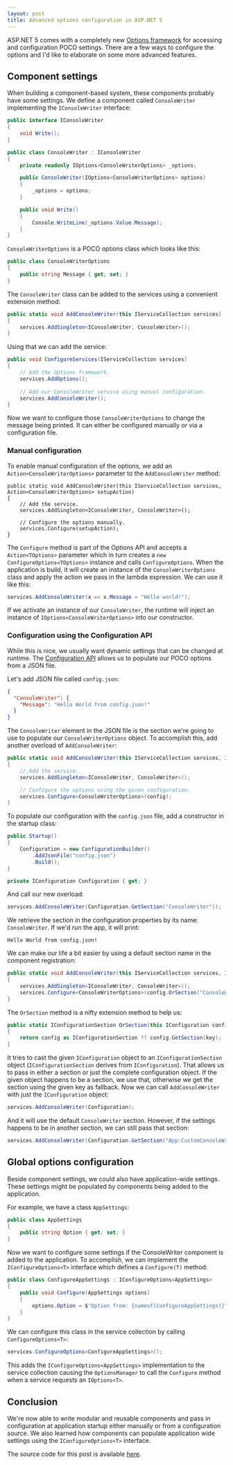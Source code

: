 ```yaml
---
layout: post
title: Advanced options configuration in ASP.NET 5
---
```


ASP.NET 5 comes with a completely new [Options framework](https://github.com/aspnet/Options) for accessing and configuration POCO settings. There are a few ways to configure the options and I'd like to elaborate on some more advanced features.

## Component settings
When building a component-based system, these components probably have some settings. We define a component called `ConsoleWriter` implementing the `IConsoleWriter` interface:

```csharp
public interface IConsoleWriter
{
    void Write();
}

public class ConsoleWriter : IConsoleWriter
{
    private readonly IOptions<ConsoleWriterOptions> _options;

    public ConsoleWriter(IOptions<ConsoleWriterOptions> options)
    {
        _options = options;
    }

    public void Write()
    {
        Console.WriteLine(_options.Value.Message);
    }
}
```

`ConsoleWriterOptions` is a POCO options class which looks like this:

```csharp
public class ConsoleWriterOptions
{
    public string Message { get; set; }
}
```

The `ConsoleWriter` class can be added to the services using a convenient extension method:

```csharp
public static void AddConsoleWriter(this IServiceCollection services)
{
    services.AddSingleton<IConsoleWriter, ConsoleWriter>();
}
```

Using that we can add the service:

```csharp
public void ConfigureServices(IServiceCollection services)
{
    // Add the Options framework.
    services.AddOptions();
    
    // Add our ConsoleWriter service using manual configuration.
    services.AddConsoleWriter();
}
```

Now we want to configure those `ConsoleWriterOptions` to change the message being printed. It can either be configured manually or via a configuration file.

### Manual configuration
To enable manual configuration of the options, we add an `Action<ConsoleWriterOptions>` parameter to the `AddConsoleWriter` method:

```
public static void AddConsoleWriter(this IServiceCollection services, Action<ConsoleWriterOptions> setupAction)
{
    // Add the service.
    services.AddSingleton<IConsoleWriter, ConsoleWriter>();

    // Configure the options manually.
    services.Configure(setupAction);
}
```

The `Configure` method is part of the Options API and accepts a `Action<TOptions>` parameter which in turn creates a `new ConfigureOptions<TOptions>` instance and calls `ConfigureOptions`. When the application is build, it will create an instance of the `ConsoleWriterOptions` class and apply the action we pass in the lambda expression. We can use it like this:

```csharp
services.AddConsoleWriter(x => x.Message = "Hello world!");
```

If we activate an instance of our `ConsoleWriter`, the runtime will inject an instance of `IOptions<ConsoleWriterOptions>` into our constructor.

### Configuration using the Configuration API
While this is nice, we usually want dynamic settings that can be changed at runtime. The [Configuration API](https://github.com/aspnet/Configuration/) allows us to populate our POCO options from a JSON file.

Let's add JSON file called `config.json`:

```json
{
  "ConsoleWriter": {
    "Message": "Hello World from config.json!"
  }
}
```

The `ConsoleWriter` element in the JSON file is the section we're going to use to populate our `ConsoleWriterOptions` object. To accomplish this, add another overload of `AddConsoleWriter`:

```csharp
public static void AddConsoleWriter(this IServiceCollection services, IConfigurationSection config)
{
    // Add the service.
    services.AddSingleton<IConsoleWriter, ConsoleWriter>();

    // Configure the options using the given configuration.
    services.Configure<ConsoleWriterOptions>(config);
}
```

To populate our configuration with the `config.json` file, add a constructor in the startup class:

```csharp
public Startup()
{
    Configuration = new ConfigurationBuilder()
        .AddJsonFile("config.json")
        .Build();
}

private IConfiguration Configuration { get; }
```

And call our new overload:

```csharp
services.AddConsoleWriter(Configuration.GetSection("ConsoleWriter"));
```

We retrieve the section in the configuration properties by its name: `ConsoleWriter`. If we'd run the app, it will print:

```
Hello World from config.json!
```

We can make our life a bit easier by using a default section name in the component registration:

```csharp
public static void AddConsoleWriter(this IServiceCollection services, IConfiguration config)
{
    services.AddSingleton<IConsoleWriter, ConsoleWriter>();
    services.Configure<ConsoleWriterOptions>(config.OrSection("ConsoleWriter"));
}
```

The `OrSection` method is a nifty extension method to help us:

```csharp
public static IConfigurationSection OrSection(this IConfiguration config, string key)
{
    return config as IConfigurationSection ?? config.GetSection(key);
}
```

It tries to cast the given `IConfiguration` object to an `IConfigurationSection` object (`IConfigurationSection` derives from `IConfiguration`). That allows us to pass in either a section or just the complete configuration object. If the given object happens to be a section, we use that, otherwise we get the section using the given key as fallback. Now we can call `AddConsoleWriter` with just the `IConfiguration` object:

```csharp
services.AddConsoleWriter(Configuration);
```

And it will use the default `ConsoleWriter` section. However, if the settings happens to be in another section, we can still pass that section:

```csharp
services.AddConsoleWriter(Configuration.GetSection("App:CustomConsoleWriter"));
```

## Global options configuration
Beside component settings, we could also have application-wide settings. These settings might be populated by components being added to the application.

For example, we have a class `AppSettings`:

```csharp
public class AppSettings
{
    public string Option { get; set; }
}
```

Now we want to configure some settings if the ConsoleWriter component is added to the application. To accomplish, we can implement the `IConfigureOptions<T>` interface which defines a `Configure(T)` method:

```csharp
public class ConfigureAppSettings : IConfigureOptions<AppSettings>
{
    public void Configure(AppSettings options)
    {
        options.Option = $"Option from: {nameof(ConfigureAppSettings)}";
    }
}
```

We can configure this class in the service collection by calling `ConfigureOptions<T>`:

```csharp
services.ConfigureOptions<ConfigureAppSettings>();
```

This adds the `IConfigureOptions<AppSettings>` implementation to the service collection causing the `OptionsManager` to call the `Configure` method when a service requests an `IOptions<T>`. 

## Conclusion
We're now able to write modular and reusable components and pass in configuration at application startup either manually or from a configuration source. We also learned how components can populate application wide settings using the `IConfigureOptions<T>` interface.

The source code for this post is available [here](https://github.com/henkmollema/henkmollema.github.io/tree/master/samples/ComponentOptions).
